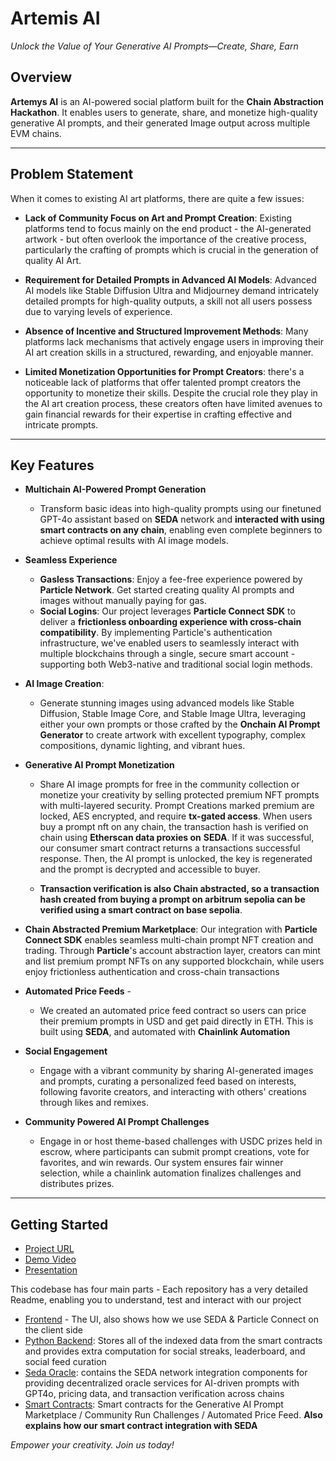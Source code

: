 # Artemis AI

*Unlock the Value of Your Generative AI Prompts—Create, Share, Earn*

## Overview

**Artemys AI** is an AI-powered social platform built for the **Chain Abstraction Hackathon**. It enables users to generate, share, and monetize high-quality generative AI prompts, and their generated Image output across multiple EVM chains.

---

## Problem Statement
When it comes to existing AI art platforms, there are quite a few issues:

- **Lack of Community Focus on Art and Prompt Creation**: Existing platforms tend to focus mainly on the end product - the AI-generated artwork - but often overlook the importance of the creative process, particularly the crafting of prompts which is crucial in the generation of quality AI Art.

- **Requirement for Detailed Prompts in Advanced AI Models**: Advanced AI models like Stable Diffusion Ultra and Midjourney demand intricately detailed prompts for high-quality outputs, a skill not all users possess due to varying levels of experience.

- **Absence of Incentive and Structured Improvement Methods**: Many platforms lack mechanisms that actively engage users in improving their AI art creation skills in a structured, rewarding, and enjoyable manner.

- **Limited Monetization Opportunities for Prompt Creators**: there's a noticeable lack of platforms that offer talented prompt creators the opportunity to monetize their skills. Despite the crucial role they play in the AI art creation process, these creators often have limited avenues to gain financial rewards for their expertise in crafting effective and intricate prompts.

---

## Key Features
- **Multichain AI-Powered Prompt Generation**

  - Transform basic ideas into high-quality prompts using our finetuned GPT-4o assistant based on **SEDA** network and **interacted with using smart contracts on any chain**, enabling even complete beginners to achieve optimal results with AI image models.

- **Seamless Experience**

  - **Gasless Transactions**: Enjoy a fee-free experience powered by **Particle Network**. Get started creating quality AI prompts and images without manually paying for gas.
  - **Social Logins**: Our project leverages **Particle Connect SDK** to deliver a **frictionless onboarding experience with cross-chain compatibility**. By implementing Particle's authentication infrastructure, we've enabled users to seamlessly interact with multiple blockchains through a single, secure smart account - supporting both Web3-native and traditional social login methods.
    
- **AI Image Creation**: 

  - Generate stunning images using advanced models like Stable Diffusion, Stable Image Core, and Stable Image Ultra, leveraging either your own prompts or those crafted by the **Onchain AI Prompt Generator** to create artwork with excellent typography, complex compositions, dynamic lighting, and vibrant hues.

- **Generative AI Prompt Monetization**

   - Share AI image prompts for free in the community collection or monetize your creativity by selling protected premium NFT prompts with multi-layered security. Prompt Creations marked premium are locked, AES encrypted, and require **tx-gated access**. When users buy a prompt nft on any chain, the transaction hash is verified on chain using **Etherscan data proxies on** **SEDA**. If it was successful, our consumer smart contract returns a transactions successful response. Then, the AI prompt is unlocked, the key is regenerated and the prompt is decrypted and accessible to buyer.

   - **Transaction verification is also Chain abstracted, so a transaction hash created from buying a prompt on arbitrum sepolia can be verified using a smart contract on base sepolia**. 

- **Chain Abstracted Premium Marketplace**: Our integration with **Particle Connect SDK** enables seamless multi-chain prompt NFT creation and trading. Through **Particle**'s account abstraction layer, creators can mint and list premium prompt NFTs on any supported blockchain, while users enjoy frictionless authentication and cross-chain transactions

- **Automated Price Feeds** - 
  - We created an automated price feed contract so users can price their premium prompts in USD and get paid directly in ETH. This is built using **SEDA**, and automated with **Chainlink Automation**

- **Social Engagement** 
  - Engage with a vibrant community by sharing AI-generated images and prompts, curating a personalized feed based on interests, following favorite creators, and interacting with others' creations through likes and remixes.

- **Community Powered AI Prompt Challenges**

   - Engage in or host theme-based challenges with USDC prizes held in escrow, where participants can submit prompt creations, vote for favorites, and win rewards. Our system ensures fair winner selection, while a chainlink automation finalizes challenges and distributes prizes.
      
---

## Getting Started
-  [Project URL](https://artemis-multichain-mi8d.vercel.app/)
- [Demo Video](https://youtu.be/Dq6D1nq1Q7w)
- [Presentation](https://gamma.app/docs/Artemis-AI-Unleashing-Creativity-in-the-Blockchain-Era-04pk1l3loy0uoxk?mode=present#card-iy8u9fv4w04yi74)


 This codebase has four main parts - Each repository has a very detailed Readme, enabling you to understand, test and interact with our project
  - [Frontend](https://github.com/Artemis-Multichain/frontend) - The UI, also shows how we use SEDA & Particle Connect on the client side
  - [Python Backend](https://github.com/Artemis-Multichain/backend): Stores all of the indexed data from the smart contracts and provides extra computation for social streaks, leaderboard, and social feed curation
  - [Seda Oracle](https://github.com/Artemis-Multichain/seda-oracle): contains the SEDA network integration components for providing decentralized oracle services for AI-driven prompts with GPT4o, pricing data, and transaction verification across chains
  - [Smart Contracts](https://github.com/Artemis-Multichain/evm-contracts): Smart contracts for the Generative AI Prompt Marketplace / Community Run Challenges / Automated Price Feed. **Also explains how our smart contract integration with SEDA**

*Empower your creativity. Join us today!*
